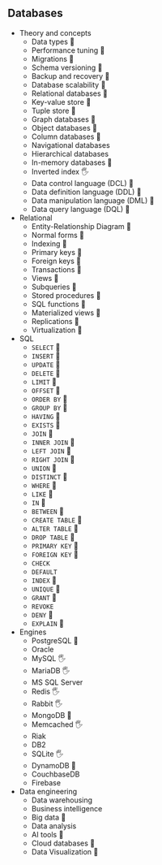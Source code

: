 ## Databases

- Theory and concepts
  - Data types 🙋
  - Performance tuning 🙋
  - Migrations 🙋
  - Schema versioning 🙋
  - Backup and recovery 🙋
  - Database scalability 🙋
  - Relational databases 🙋
  - Key-value store 🙋
  - Tuple store 🙋
  - Graph databases 🙋
  - Object databases 🙋
  - Column databases 🙋
  - Navigational databases
  - Hierarchical databases
  - In-memory databases 🙋
  - Inverted index 🖐️
  - Data control language (DCL) 🙋
  - Data definition language (DDL) 🙋
  - Data manipulation language (DML) 🙋
  - Data query language (DQL) 🙋
- Relational
  - Entity-Relationship Diagram 🙋
  - Normal forms 🙋
  - Indexing 🙋
  - Primary keys 🙋
  - Foreign keys 🙋
  - Transactions 🙋
  - Views 🙋
  - Subqueries 🙋
  - Stored procedures 🙋
  - SQL functions 🙋
  - Materialized views 🙋
  - Replications 🙋
  - Virtualization 🙋
- SQL
  - `SELECT` 🙋
  - `INSERT` 🙋
  - `UPDATE` 🙋
  - `DELETE` 🙋
  - `LIMIT` 🙋
  - `OFFSET` 🙋
  - `ORDER BY` 🙋
  - `GROUP BY` 🙋
  - `HAVING` 🙋
  - `EXISTS` 🙋
  - `JOIN` 🙋
  - `INNER JOIN` 🙋
  - `LEFT JOIN` 🙋
  - `RIGHT JOIN` 🙋
  - `UNION` 🙋
  - `DISTINCT` 🙋
  - `WHERE` 🙋
  - `LIKE` 🙋
  - `IN` 🙋
  - `BETWEEN` 🙋
  - `CREATE TABLE` 🙋
  - `ALTER TABLE` 🙋
  - `DROP TABLE` 🙋
  - `PRIMARY KEY` 🙋
  - `FOREIGN KEY` 🙋
  - `CHECK`
  - `DEFAULT`
  - `INDEX` 🙋
  - `UNIQUE` 🙋
  - `GRANT` 🙋
  - `REVOKE`
  - `DENY` 🙋
  - `EXPLAIN` 🙋
- Engines
  - PostgreSQL 🙋
  - Oracle
  - MySQL 🖐️
  - MariaDB 🖐️
  - MS SQL Server
  - Redis 🖐️
  - Rabbit 🖐️
  - MongoDB 🙋
  - Memcached 🖐️
  - Riak
  - DB2
  - SQLite 🖐️
  - DynamoDB 🙋
  - CouchbaseDB 
  - Firebase
- Data engineering
  - Data warehousing
  - Business intelligence
  - Big data 🙋
  - Data analysis
  - AI tools 🙋
  - Cloud databases 🙋
  - Data Visualization 🙋

